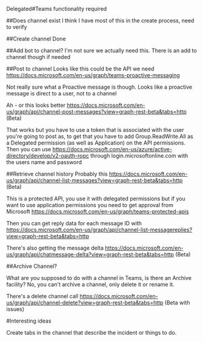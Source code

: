 Delegated#Teams functionality required

##Does channel exist
I think I have most of this in the create process,  need to verify

##Create channel
Done

##Add bot to channel?
I'm not sure we actually need this.  There is an add to channel though if needed

##Post to channel
Looks like this could be the API we need
https://docs.microsoft.com/en-us/graph/teams-proactive-messaging

Not really sure what a Proactive message is though.   Looks like a proactive message is direct to a user, not to a channel


Ah - or this looks better
https://docs.microsoft.com/en-us/graph/api/channel-post-messages?view=graph-rest-beta&tabs=http    (Beta)

That works but you have to use a token that is associated with the user you're going to post as,   to get that you have to add
Group.ReadWrite.All as a Delegated permission (as well as Application) on the API permissions.  Then you can use https://docs.microsoft.com/en-us/azure/active-directory/develop/v2-oauth-ropc through login.microsoftonline.com with the users name and password

##Retrieve channel history
Probably this  https://docs.microsoft.com/en-us/graph/api/channel-list-messages?view=graph-rest-beta&tabs=http  (Beta)

This is a protected API,  you use it with delegated permissions but if you want to use application permissions you need to get approval from Microsoft https://docs.microsoft.com/en-us/graph/teams-protected-apis

Then you can get reply data for each message ID with https://docs.microsoft.com/en-us/graph/api/channel-list-messagereplies?view=graph-rest-beta&tabs=http






There's also getting the message delta https://docs.microsoft.com/en-us/graph/api/chatmessage-delta?view=graph-rest-beta&tabs=http  (Beta)


##Archive Channel?

What are you supposed to do with a channel in Teams,  is there an Archive facility?
No, you can't archive a channel, only delete it or rename it.

There's a delete channel call  https://docs.microsoft.com/en-us/graph/api/channel-delete?view=graph-rest-beta&tabs=http  (Beta with issues)





#Interesting ideas

Create tabs in the channel that describe the incident or things to do.
